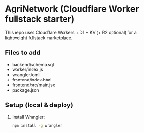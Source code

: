 # AgriNetwork (Cloudflare Worker fullstack starter)

This repo uses Cloudflare Workers + D1 + KV (+ R2 optional) for a lightweight fullstack marketplace.

## Files to add
- backend/schema.sql
- worker/index.js
- wrangler.toml
- frontend/index.html
- frontend/src/main.jsx
- package.json

## Setup (local & deploy)
1. Install Wrangler:
   ```bash
   npm install -g wrangler
